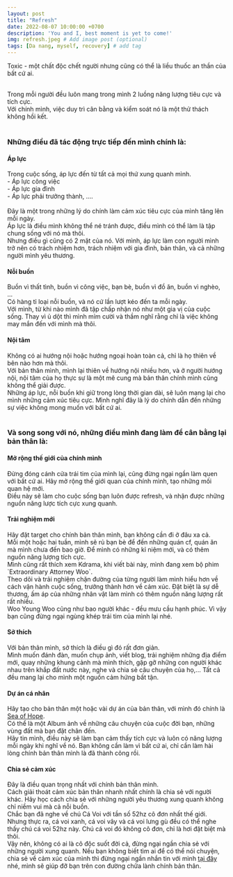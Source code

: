 ```yaml
---
layout: post
title: "Refresh"
date: 2022-08-07 10:00:00 +0700
description: 'You and I, best moment is yet to come!'
img: refresh.jpeg # Add image post (optional)
tags: [Da nang, myself, recovery] # add tag
---
```

Toxic - một chất độc chết người nhưng cũng có thể là liều thuốc an thần của bất cứ ai.
<br>
<br>

Trong mỗi người đều luôn mang trong mình 2 luồng năng lượng tiêu cực và tích cực.
<br>
Với chính mình, việc duy trì cân bằng và kiểm soát nó là một thử thách không hồi kết.
<br>
<br>
<h3>Những điều đã tác động trực tiếp đến mình chính là:</h3>
<h4>Áp lực</h4>
Trong cuộc sống, áp lực đến từ tất cả mọi thứ xung quanh mình.
<br>
	- Áp lực công việc
<br>
	- Áp lực gia đình
<br>
	- Áp lực phải trưởng thành, ....
<br>
<br>
Đây là một trong những lý do chính làm cảm xúc tiêu cực của mình tăng lên mỗi ngày.
<br>
Áp lực là điều mình không thể né tránh được, điều mình có thể làm là tập chung sống với nó mà thôi.
<br>
Nhưng điều gì cũng có 2 mặt của nó. Với mình, áp lực làm con người mình trở nên có trách nhiệm hơn, trách nhiệm với gia đình, bản thân, và cả những người mình yêu thương.
<br>
<h4>Nỗi buồn</h4>
Buồn vì thất tình, buồn vì công việc, bạn bè, buồn vì đồ ăn, buồn vì nghèo, ...
<br>
Có hàng tỉ loại nỗi buồn, và nó cứ lần lượt kéo đến ta mỗi ngày.
<br>
Với mình, từ khi nào mình đã tập chấp nhận nó như một gia vị của cuộc sống. Thay vì ủ dột thì mình mỉm cười và thầm nghĩ rằng chỉ là việc không may mắn đến với mình mà thôi.
<br>
<h4>Nội tâm</h4>
Không có ai hướng nội hoặc hướng ngoại hoàn toàn cả, chỉ là họ thiên về bên nào hơn mà thôi.
<br>
Với bản thân mình, mình lại thiên về hướng nội nhiều hơn, và ở người hướng nội, nội tâm của họ thực sự là một mê cung mà bản thân chính mình cũng không thể giải được.
<br>
Những áp lực, nỗi buồn khi giữ trong lòng thời gian dài, sẽ luôn mang lại cho mình những cảm xúc tiêu cực. Mình nghĩ đây là lý do chính dẫn đến những sự việc không mong muốn với bất cứ ai.
<br>
<br>
<h3>Và song song với nó, những điều mình đang làm để cân bằng lại bản thân là:</h3>
<h4>Mở rộng thế giới của chính mình</h4>

Đừng đóng cánh cửa trái tim của mình lại, cũng đừng ngại ngần làm quen với bất cứ ai. Hãy mở rộng thế giới quan của chính mình, tạo những mối quan hệ mới.
<br>
Điều này sẽ làm cho cuộc sống bạn luôn được refresh, và nhận được những nguồn năng lược tích cực xung quanh.
<h4>Trải nghiệm mới</h4>
Hãy đặt target cho chính bản thân mình, bạn không cần đi ở đâu xa cả.
<br>
Mỗi một hoặc hai tuần, mình sẽ rủ bạn bè để đến những quán cf, quán ăn mà mình chưa đến bao giờ. Để mình có những kỉ niệm mới, và có thêm nguồn năng lượng tích cực.
<br>
Mình cũng rất thích xem Kdrama, khi viết bài này, mình đang xem bộ phim `Extraordinary Attorney Woo`.
<br>
Theo dõi và trải nghiệm chặn đường của từng người làm mình hiểu hơn về cách vận hành cuộc sống, trưởng thành hơn về cảm xúc. Đặt biệt là sự dễ thương, ấm áp của những nhân vật làm mình có thêm nguồn năng lượng rất rất nhiều.
<br>
Woo Young Woo cũng như bao người khác - đều mưu cầu hạnh phúc. Vì vậy bạn cũng đừng ngại ngùng khép trái tim của mình lại nhé.
<h4>Sở thích</h4>
Với bản thân mình, sở thích là điều gì đó rất đơn giản.
<br>
Mình muốn đánh đàn, muốn chụp ảnh, viết blog, trải nghiệm những địa điểm mới, quay những khung cảnh mà mình thích, gặp gỡ những con người khác nhau trên khắp đất nước này, nghe và chia sẻ câu chuyện của họ,... Tất cả đều mang lại cho mình một nguồn cảm hứng bất tận.
<h4>Dự án cá nhân</h4>
Hãy tạo cho bản thân một hoặc vài dự án của bản thân, với mình đó chính là <a href="https://bit.ly/3Q0U9s5" target="_blank">Sea of Hope</a>.
<br>
Có thể là một Album ảnh về những câu chuyện của cuộc đời bạn, những vùng đất mà bạn đặt chân đến.
<br>
Hãy tin mình, điều này sẽ làm bạn cảm thấy tích cực và luôn có năng lượng mỗi ngày khi nghĩ về nó. Bạn không cần làm vì bất cứ ai, chỉ cần làm hài lòng chính bản thân mình là đã thành công rồi.
<h4>Chia sẻ cảm xúc</h4>
Đây là điều quan trọng nhất với chính bản thân mình.
<br>
Cách giải thoát cảm xúc bản thân nhanh nhất chính là chia sẻ với người khác. Hãy học cách chia sẻ với những người yêu thương xung quanh không chỉ niềm vui mà cả nỗi buồn.
<br>
Chắc bạn đã nghe về chú Cá Voi với tần số 52hz cô đơn nhất thế giới. Nhưng thực ra, cá voi xanh, cá voi vây và cá voi lưng gù đều có thể nghe thấy chú cá voi 52hz này.  Chú cá voi đó không cô đơn, chỉ là hơi đặt biệt mà thôi.
<br>
Vậy nên, không có ai là cô độc suốt đời cả, đừng ngại ngần chia sẻ với những người xung quanh. Nếu bạn không biết tìm ai để có thể nói chuyện, chia sẻ về cảm xúc của mình thì đừng ngại ngần nhắn tin với mình <a href="https://bit.ly/3bAyrfw" target="_blank">tại đây</a> nhé, mình sẽ giúp đỡ bạn trên con đường chữa lành chính bản thân.
